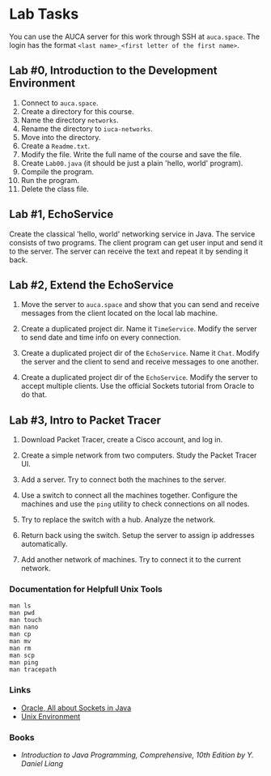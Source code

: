 Lab Tasks
=========

You can use the AUCA server for this work through SSH at `auca.space`. The login
has the format `<last name>_<first letter of the first name>`.

## Lab #0, Introduction to the Development Environment

1. Connect to `auca.space`.
2. Create a directory for this course.
3. Name the directory `networks`.
4. Rename the directory to `iuca-networks`.
5. Move into the directory.
6. Create a `Readme.txt`.
7. Modify the file. Write the full name of the course and save the file.
8. Create `Lab00.java` (it should be just a plain 'hello, world' program).
9. Compile the program.
10. Run the program.
11. Delete the class file.

## Lab #1, EchoService

Create the classical 'hello, world' networking service in Java. The service consists of two programs. The client program can get user
input and send it to the server. The server can receive the text and repeat it by sending it back.

## Lab #2, Extend the EchoService

1. Move the server to `auca.space`
   and show that you can send
   and receive messages from the
   client located on the local lab
   machine.

2. Create a duplicated project dir. Name it
   `TimeService`. Modify the server to send
   date and time info on every connection.

3. Create a duplicated project dir of the
   `EchoService`. Name it `Chat`. Modify
   the server and the client to send and
   receive messages to one another.

3. Create a duplicated project dir of the
   `EchoService`. Modify the server to
   accept multiple clients. Use the official
   Sockets tutorial from Oracle to do that.

## Lab #3, Intro to Packet Tracer

1. Download Packet Tracer, create a Cisco account, and log in.

2. Create a simple network from two computers. Study the Packet Tracer UI.

3. Add a server. Try to connect both the machines to the server.

4. Use a switch to connect all the machines together. Configure the machines
   and use the `ping` utility to check connections on all nodes.

5. Try to replace the switch with a hub. Analyze the network.

6. Return back using the switch. Setup the server to assign ip addresses automatically.

7. Add another network of machines. Try to connect it to the current network.

### Documentation for Helpfull Unix Tools

    man ls
    man pwd
    man touch
    man nano
    man cp
    man mv
    man rm
    man scp
    man ping
    man tracepath

### Links

* [Oracle, All about Sockets in Java](https://docs.oracle.com/javase/tutorial/networking/sockets/index.html)
* [Unix Environment](https://drive.google.com/open?id=0B85z_dQxOMgLNDN3QTFrSmYxZm8)

### Books

* _Introduction to Java Programming, Comprehensive, 10th Edition by Y. Daniel Liang_

